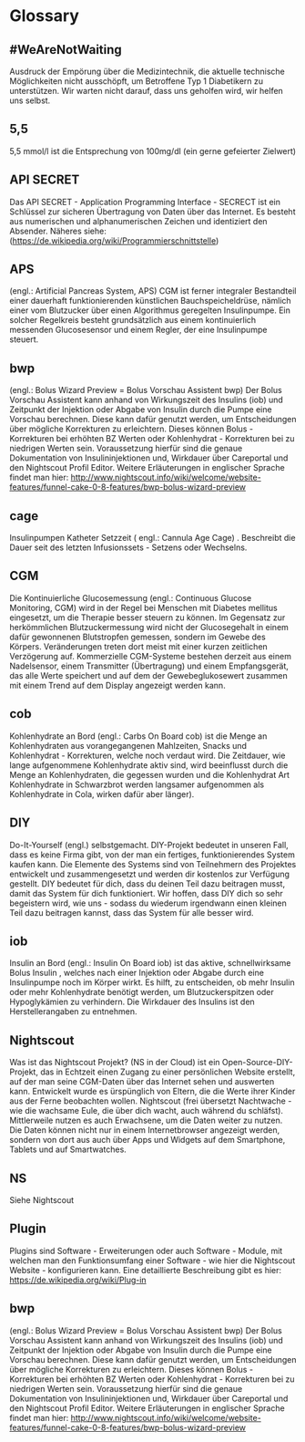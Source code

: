 # Glossary

## #WeAreNotWaiting

Ausdruck der Empörung über die Medizintechnik, die aktuelle technische Möglichkeiten nicht ausschöpft, um Betroffene Typ 1 Diabetikern zu unterstützen.
Wir warten nicht darauf, dass uns geholfen wird, wir helfen uns selbst.

## 5,5

5,5 mmol/l ist die Entsprechung von 100mg/dl (ein gerne gefeierter Zielwert)

## API SECRET

Das API SECRET - Application Programming Interface - SECRECT ist ein Schlüssel zur sicheren Übertragung von Daten über das Internet. Es besteht aus numerischen und alphanumerischen Zeichen und identiziert den Absender. Näheres siehe:(https://de.wikipedia.org/wiki/Programmierschnittstelle) 

## APS

(engl.: Artificial Pancreas System, APS) CGM ist ferner integraler Bestandteil einer dauerhaft funktionierenden künstlichen Bauchspeicheldrüse, nämlich einer vom Blutzucker über einen Algorithmus geregelten Insulinpumpe. Ein solcher Regelkreis besteht grundsätzlich aus einem kontinuierlich messenden Glucosesensor und einem Regler, der eine Insulinpumpe steuert.

## bwp

(engl.: Bolus Wizard Preview =  Bolus Vorschau Assistent bwp) Der Bolus Vorschau Assistent kann anhand von Wirkungszeit des Insulins (iob) und Zeitpunkt der Injektion oder Abgabe von Insulin durch die Pumpe eine Vorschau berechnen. Diese kann dafür genutzt werden, um Entscheidungen über mögliche Korrekturen zu erleichtern. 
Dieses können Bolus - Korrekturen bei erhöhten BZ Werten oder Kohlenhydrat - Korrekturen bei zu niedrigen Werten sein.
Voraussetzung hierfür sind die genaue Dokumentation von Insulininjektionen und, Wirkdauer über Careportal und den Nightscout Profil Editor.
Weitere Erläuterungen in englischer Sprache  findet man hier: 
http://www.nightscout.info/wiki/welcome/website-features/funnel-cake-0-8-features/bwp-bolus-wizard-preview

## cage

Insulinpumpen Katheter Setzzeit ( engl.: Cannula Age Cage) . Beschreibt die Dauer seit des letzten Infusionssets - Setzens oder Wechselns.

## CGM

 Die Kontinuierliche Glucosemessung (engl.: Continuous Glucose Monitoring, CGM) wird in der Regel bei Menschen mit Diabetes mellitus eingesetzt, um die Therapie besser steuern zu können. Im Gegensatz zur herkömmlichen Blutzuckermessung wird nicht der Glucosegehalt in einem dafür gewonnenen  Blutstropfen gemessen, sondern im Gewebe des Körpers. Veränderungen treten dort meist mit einer kurzen zeitlichen Verzögerung auf. 
 Kommerzielle CGM-Systeme bestehen derzeit aus einem Nadelsensor, einem Transmitter (Übertragung) und einem Empfangsgerät, das alle Werte speichert und auf dem der Gewebeglukosewert zusammen mit einem Trend auf dem Display angezeigt werden kann. 

## cob

Kohlenhydrate an Bord (engl.: Carbs On Board cob)  ist die Menge an Kohlenhydraten aus vorangegangenen Mahlzeiten, Snacks und Kohlenhydrat - Korrekturen, welche noch verdaut wird. Die Zeitdauer, wie lange aufgenommene Kohlenhydrate aktiv sind, wird beeinflusst durch die Menge an Kohlenhydraten, die gegessen wurden und die Kohlenhydrat Art Kohlenhydrate in Schwarzbrot werden langsamer aufgenommen als Kohlenhydrate in Cola, wirken dafür aber länger).  

## DIY

Do-It-Yourself (engl.) selbstgemacht. DIY-Projekt bedeutet in unseren Fall, dass es keine Firma gibt, von der man ein fertiges, funktionierendes System kaufen kann. Die Elemente des Systems sind von Teilnehmern des Projektes entwickelt und zusammengesetzt und werden dir kostenlos zur Verfügung gestellt. DIY bedeutet für dich, dass du deinen Teil dazu beitragen musst, damit das System für dich funktioniert. Wir hoffen, dass DIY dich so sehr begeistern wird, wie uns - sodass du wiederum irgendwann einen kleinen Teil dazu beitragen kannst, dass das System für alle besser wird.

## iob

Insulin an Bord (engl.: Insulin On Board iob) ist das aktive, schnellwirksame Bolus  Insulin , welches nach einer Injektion oder Abgabe durch eine Insulinpumpe noch im Körper wirkt. Es hilft, zu entscheiden, ob mehr Insulin oder mehr Kohlenhydrate benötigt werden, um Blutzuckerspitzen oder Hypoglykämien zu verhindern. Die Wirkdauer des Insulins ist den Herstellerangaben zu entnehmen.

## Nightscout

Was ist das Nightscout Projekt? (NS in der Cloud) ist ein Open-Source-DIY-Projekt, das in Echtzeit einen Zugang zu einer persönlichen Website erstellt, auf der man seine CGM-Daten über das Internet sehen und auswerten kann. Entwickelt wurde es ürspünglich von Eltern, die die Werte ihrer Kinder aus der Ferne beobachten wollen. Nightscout (frei übersetzt Nachtwache - wie die wachsame Eule, die über dich wacht, auch während du schläfst).  Mittlerweile nutzen es auch Erwachsene, um die Daten weiter zu nutzen. Die Daten können nicht nur in einem Internetbrowser angezeigt werden, sondern von dort aus auch über Apps und Widgets auf dem Smartphone, Tablets und auf Smartwatches. 

## NS

Siehe Nightscout

## Plugin

Plugins sind Software - Erweiterungen oder auch Software - Module, mit welchen man den Funktionsumfang einer Software - wie hier die Nightscout Website - konfigurieren kann. Eine detaillierte Beschreibung gibt es hier: https://de.wikipedia.org/wiki/Plug-in

## bwp

(engl.: Bolus Wizard Preview =  Bolus Vorschau Assistent bwp) Der Bolus Vorschau Assistent kann anhand von Wirkungszeit des Insulins (iob) und Zeitpunkt der Injektion oder Abgabe von Insulin durch die Pumpe eine Vorschau berechnen. Diese kann dafür genutzt werden, um Entscheidungen über mögliche Korrekturen zu erleichtern. 
Dieses können Bolus - Korrekturen bei erhöhten BZ Werten oder Kohlenhydrat - Korrekturen bei zu niedrigen Werten sein.
Voraussetzung hierfür sind die genaue Dokumentation von Insulininjektionen und, Wirkdauer über Careportal und den Nightscout Profil Editor.
Weitere Erläuterungen in englischer Sprache  findet man hier: 
http://www.nightscout.info/wiki/welcome/website-features/funnel-cake-0-8-features/bwp-bolus-wizard-preview
